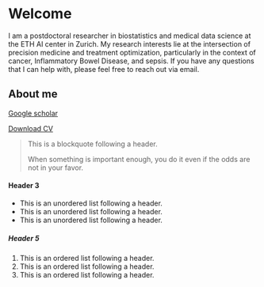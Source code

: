 <!--Text can be **bold**, _italic_, or ~~strikethrough~~.-->

<!--[Link to another page](./another-page.html).-->

<!--There should be whitespace between paragraphs.-->

<!--There should be whitespace between paragraphs. We recommend including a README, or a file with information about your project.-->

# Welcome

I am a postdoctoral researcher in biostatistics and medical data science at the ETH AI center in Zurich. My research interests lie at the intersection of precision medicine and treatment optimization, particularly in the context of cancer, Inflammatory Bowel Disease, and sepsis. If you have any questions that I can help with, please feel free to reach out via email.

## About me

[Google scholar](https://scholar.google.com/citations?user=iqYwecUAAAAJ&hl=fr)

<a href="Diane_Duroux_CV.pdf" download>Download CV</a>

<!--| :memo:  [Google scholar]([./another-page.html](https://scholar.google.com/citations?user=iqYwecUAAAAJ&hl=fr))   |-->
<!--|-----------------------------------------|-->

> This is a blockquote following a header.
>
> When something is important enough, you do it even if the odds are not in your favor.

#### Header 3

*   This is an unordered list following a header.
*   This is an unordered list following a header.
*   This is an unordered list following a header.

##### Header 5

1.  This is an ordered list following a header.
2.  This is an ordered list following a header.
3.  This is an ordered list following a header.

